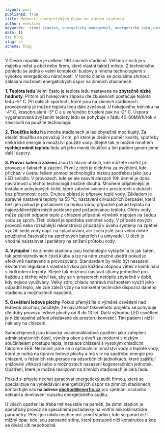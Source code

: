 ```yaml
---
layout: post
published: true
title: Možnosti energetických úspor na zimním stadionu
author: enectiva
keywords: 'zimní stadion, energetický management, energetická data,automatický odečet'
date: {}
cs: blog
slug: cs
schema: blog
---
```


V České republice je celkem 190 zimních stadionů. Většina z nich je v majetku měst a obcí nebo firem, které vlastní taktéž město. Z technického pohledu se jedná o velmi komplexní budovy s mnoha technologiemi s vysokou energetickou náročností. V tomto článku se pokusíme shrnout základní možnosti energetických úspor na zimních stadionech:

**1. Teplota ledu**
Velmi často je teplota ledu nastavena na **zbytečně nízké hodnoty**. Přitom při hokejovém zápasu dle zkušeností postačuje teplota ledu -5° C. Při dalších sportech, které jsou na zímních stadionech provozovány je možné teplotu ledu dále zvyšovat. U hokejového tréninku na -4° C, krasobruslení -3° C a u veřejného bruslení pak na -2° C. Úspora vygenerovaná zvýšením teploty ledu se pohybuje v řádu 40-60MWh/rok v závislosti na použité technologii.

**2. Tloušťka ledu**
Na mnoha stadionech je led zbytečně moc tlustý. Za ideální tloušťku se považují 3 cm, při které je ideální poměr kvality, spotřeby elektrické energie a množství použité vody. Stejně tak je možné mnohem **rychleji měnit teplotu** ledu při jeho menší tloušťce a tím pádem generujeme další úspory.

**3. Provoz šaten a zázemí**
Jsou tři hlavní oblasti, kde můžete ušetřit při provozu v šatnách a zázemí. První z nich je elektřina za osvětlení, kde přichází v úvahu řešení pomocí technologií s nízkou spotřebou jako jsou LED svítidla. V provozech, kde se ale nesvítí alespoň 10h denně je doba návratnosti u těchto technologií značně dlouhá. Mnohem přijatelnější je instalace pohybových čidel, které zabrání svícení v prostorech v dobách bez přítomnosti osob. Druhou oblastí je příprave teplé vody. Základem je správné nastavení teploty na 55 °C, nastavení cirkulačních čerpadel, která běží jen pokud je požadavek na teplou vodu, případně pokud teplota na najevzdálenějším místě poklesne pod požadovanou teplotu. Ohřev vody může zajistit odpadní teplo z chlazení případně výměník napojen na šedou vodu ze sprch. Třetí oblastí je spotřeba samotné vody. V případě nových provozů nebo rozsáhlejší rekonstrukcí připadají v úvahu systémy na zpětné využití šedé vody např. na splachování, ale zcela jistě jsou velmi dobře použitelné časovače na sprchových bateriích i u umyvadel. U těch je vhodné naistalovat i perlátory na snížení průtoku vody. 

**4. Vytápění**
I na zimním stadionu jsou technologie vytápění a to jak šaten, tak administrativních částí klubu a lze na něm značně ušetřit pokud je efektivně nastaveno a provozováno. Standardem by mělo být nasazení ekvitermní regulace s vlastní křivkou pro každou otopnou větev v kombinaci s čidli interní teploty. Stejně tak možnost nastavit útlumy jednotlivě pro každou z těchto větví tak, aby se v prostorech netopilo zbytečně v době, kdy nejsou využívány. Velký zdroj chladu nahrává možnostem využít jeho odpadní teplo, ale zde záleží vždy na konkrétní technické dispozici daného stadionu a možnostech napojení.


**5. Osvětlení ledové plochy**
Pokud přemýšlíte o výměně osvětlení nad ledovou plochou, počítejte, že návratnost takovéhoto projektu se pohybuje dle doby provozu ledové plochy od 8 do 13 let. Další výhodou LED osvětlení je nižší tepelné záření předávané do prostoru konvekcí. Tím pádem i nižší náklady na chlazení.

Samozřejmostí jsou klasická vysokonákladová opatření jako zateplení administrativních částí, výměna oken a dveří za moderní s nízkým součinitelem prostupu tepla, instalace chlazení s vysokým chladícím faktorem EER. Nezmínili jsme se o optimalním množství vody a teplotě vody, která je nutná na úpravu ledové plochy a má vliv na spotřebu energie pro chlazení, o řešeních rekuperace na adsorbčních jednotkách, které zajišťují snižování vlhkosti nebo o možnostech nasazení kogeneračních jednotek. Opatření, které je možné realizovat na zimních stadionech je celá řada.

Pokud si přejete nechat zpracovat energetický audit firmou, která se specializuje na vyhledávání energetických úspor na zimních stadionech, kontaktujte nás **na adrese obchod@enerfis.cz** pro sjednání osobního setkání a domluvení rozsahu energetického auditu.

U všech opatření je třeba mít neustále na paměti, že zimní stadion je specifický provoz se speciálními požadavky na vnitřní mikroklimatické parametry. Přeci jen nikdo nechce mít zímní stadion, kde se pořád drží mlžný opar, kde jsou zarosené stěny, které postupně ničí konstrukce a kde se diváci cítí nepohodlně
